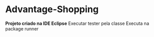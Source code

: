 # Advantage-Shopping

**Projeto criado na IDE Eclipse**
Executar tester pela classe Executa na package runner
